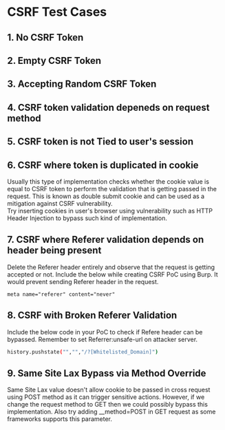 # CSRF Test Cases
## 1. No CSRF Token
## 2. Empty CSRF Token
## 3. Accepting Random CSRF Token
## 4. CSRF token validation depeneds on request method
## 5. CSRF token is not Tied to user's session
## 6. CSRF where token is duplicated in cookie
Usually this type of implementation checks whether the cookie value is equal to CSRF token to perform the validation that is getting passed in the request. This is known as double submit cookie and can be used as a mitigation against CSRF vulnerability.<br>
Try inserting cookies in user's browser using vulnerability such as HTTP Header Injection to bypass such kind of implementation.
## 7. CSRF where Referer validation depends on header being present
Delete the Referer header entirely and observe that the request is  getting accepted or not. Include the below while creating CSRF PoC using Burp. It would prevent sending Referer header in the request.
```
meta name="referer" content="never"
```
## 8. CSRF with Broken Referer Validation
Include the below code in your PoC to check if Refere header can be bypassed. Remember to set Referrer:unsafe-url on attacker server.
```bash
history.pushstate("","","/?[Whitelisted_Domain]")
```
## 9. Same Site Lax Bypass via Method Override
Same Site Lax value doesn't allow cookie to be passed in cross request using POST method as it can trigger sensitive actions. However, if we change the request method to GET then we could possibly bypass this implementation. Also try adding __method=POST in GET request as some frameworks supports this parameter.
